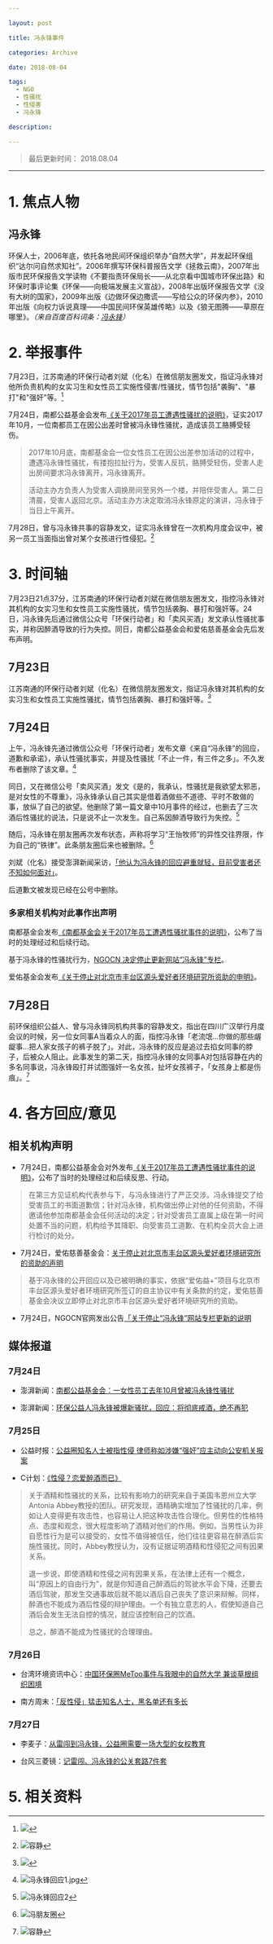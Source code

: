 ```yaml
---

layout: post

title: 冯永锋事件

categories: Archive

date: 2018-08-04

tags:
  - NGO
  - 性骚扰
  - 性侵害
  - 冯永锋

description:

---
```


> 最后更新时间： 2018.08.04

---

# 1. 焦点人物

## 冯永锋

环保人士，2006年底，依托各地民间环保组织举办“自然大学”，并发起环保组织“达尔问自然求知社”。2006年撰写环保科普报告文学《拯救云南》，2007年出版市民环保报告文学读物《不要指责环保局长——从北京看中国城市环保出路》和环保时事评论集《环保——向极端发展主义宣战》，2008年出版环保报告文学《没有大树的国家》，2009年出版《边做环保边撒谎——写给公众的环保内参》，2010年出版《向权力诉说真理——中国民间环保英雄传略》以及《狼无图腾——草原在哪里》。*（来自百度百科词条：[冯永锋](https://baike.baidu.com/item/%E5%86%AF%E6%B0%B8%E9%94%8B)）*

# 2. 举报事件

7月23日，江苏南通的环保行动者刘斌（化名）在微信朋友圈发文，指证冯永锋对他所负责机构的女实习生和女性员工实施性侵害/性骚扰，情节包括"袭胸"、"暴打"和"强奸"等。[^1]

7月24日，南都公益基金会发布[《关于2017年员工遭遇性骚扰的说明》](http://news.ifeng.com/a/20180724/59377863_0.shtml)，证实2017年10月，一位南都员工在因公出差时曾被冯永锋性骚扰，造成该员工胳膊受轻伤。
> 2017年10月底，南都基金会一位女性员工在因公出差参加活动的过程中，遭遇冯永锋性骚扰，有搂抱拉扯行为，受害人反抗，胳膊受轻伤，受害人走出房间要求冯永锋离开，冯永锋离开。
>
> 活动主办方负责人为受害人调换房间至另外一个楼，并陪伴受害人。第二日清晨，受害人返回北京。活动主办方决定取消冯永锋原定的演讲，冯永锋于当日上午离开。

7月28日，曾与冯永锋共事的容静发文，证实冯永锋曾在一次机构月度会议中，被另一员工当面指出曾对某个女孩进行性侵犯。[^2]

# 3. 时间轴

7月23日21点37分，江苏南通的环保行动者刘斌在微信朋友圈发文，指控冯永锋对其机构的女实习生和女性员工实施性骚扰，情节包括袭胸、暴打和强奸等。24日，冯永锋先后通过微信公众号「环保行动者」和「卖风买酒」发文承认性骚扰事实，并称因醉酒导致的行为失控。同日，南都公益基金会和爱佑慈善基金会先后发布声明。

## 7月23日

江苏南通的环保行动者刘斌（化名）在微信朋友圈发文，指证冯永锋对其机构的女实习生和女性员工实施性骚扰，情节包括袭胸、暴打和强奸等。[^1]

## 7月24日

上午，冯永锋先通过微信公众号「环保行动者」发布文章《来自“冯永锋”的回应，道歉和承诺》，承认性骚扰事实，并提及性骚扰「不止一件，有三件之多」。不久发布者删除了该文章。[^3]

同日，又在微信公号「卖风买酒」发文《是的，我承认，性骚扰是我欲望太邪恶，是对女性的不尊重》，冯永锋承认自己其实是借着酒做些不道德、平时不敢做的事，放纵了自己的欲望。他删除了第一篇文章中10月事件的经过，也删去了三次酒后性骚扰的说法，只是说不止一次发生。自己系因醉酒导致行为失控。[^4]

随后，冯永锋在朋友圈再次发布状态，声称将学习“王怡牧师”的异性交往界限，作为自己的“铁律”。此条朋友圈后来也被删除。[^5]

刘斌（化名）接受澎湃新闻采访，[「他认为冯永锋的回应避重就轻，目前受害者还不知如何面对」](http://news.ifeng.com/a/20180724/59378837_0.shtml)。

后道歉文被发现已经在公号中删除。

### 多家相关机构对此事作出声明

南都基金会发布[《南都基金会关于2017年员工遭遇性骚扰事件的说明》](http://news.ifeng.com/a/20180724/59377863_0.shtml)，公布了当时的处理经过和后续行动。

基于冯永锋的性骚扰行为，[NGOCN 决定停止更新网站“冯永锋”专栏](http://www.ngocn.net/news/2018-07-24-654e5f7830f92cb6.html)。

爱佑基金会发布[《关于停止对北京市丰台区源头爱好者环境研究所资助的申明》](http://www.ayfoundation.org/cn/article/34/1829)。



## 7月28日

前环保组织公益人、曾与冯永锋同机构共事的容静发文，指出在四川广汉举行月度会议的时候，另一位女同事A当着众人的面，指控冯永锋「老流氓…你做的那些龌龊事…把人家女孩子的裤子脱了」。对此，冯永锋的反应是追过去掐女同事的脖子，后被众人阻止。此事发生的第二天，指控冯永锋的女同事A对包括容静在内的多名同事说，冯永锋殴打并试图强奸一名女孩，扯坏女孩裤子，「女孩身上都是伤痕」。[^2]

# 4. 各方回应/意见

## 相关机构声明

- 7月24日，南都公益基金会对外发布[《关于2017年员工遭遇性骚扰事件的说明》](https://www.thepaper.cn/newsDetail_forward_2288617)，公布了当时的处理经过和后续反思、行动。

> 在第三方见证机构代表参与下，与冯永锋进行了严正交涉。冯永锋提交了给受害员工的书面道歉信；针对冯永锋，机构做出停止对他的任何资助，不得邀请他参加南都基金会任何活动的决定；针对受害员工直属上级在第一时间处置不当的问题，机构给予其降职、向受害员工道歉、在机构全员大会上进行检讨的处分。

- 7月24日，爱佑慈善基金会：[关于停止对北京市丰台区源头爱好者环境研究所的资助的声明](http://www.ayfoundation.org/cn/article/34/1829)
> 基于冯永锋的公开回应以及已被明确的事实，依据“爱佑益+”项目与北京市丰台区源头爱好者环境研究所签订的自主协议中有关条款的约定，爱佑慈善基金会决议立即停止对北京市丰台区源头爱好者环境研究所的资助。

- 7月24日，NGOCN官网发出公告[「关于停止“冯永锋”网站专栏更新的说明](http://%20http//www.ngocn.net/news/2018-07-24-654e5f7830f92cb6.html)

## 媒体报道

### 7月24日

- 澎湃新闻：[南都公益基金会：一女性员工去年10月曾被冯永锋性骚扰](https://www.thepaper.cn/newsDetail_forward_2288617)

- 澎湃新闻：[环保公益人冯永锋被爆新骚扰，回应：将彻底戒酒，绝不再犯](https://www.thepaper.cn/newsDetail_forward_2288645)

### 7月25日

- 公益时报：[公益圈知名人士被指性侵 律师称如涉嫌“强奸”应主动向公安机关报案](http://k.sina.com.cn/article_1881124713_701faf69027008x0g.html)

- C计划：[《性侵？恋爱醉酒而已》](https://matters.news/forum/?post=170ea72e-9641-4524-bfd6-f1238447303d)
> 关于酒精和性骚扰的关系，比较有影响力的研究来自于美国韦恩州立大学Antonia Abbey教授的团队。研究发现，酒精确实增加了性骚扰的几率，例如让人变得更有攻击性，也容易让人把这种攻击性合理化。但男性的性格特点、态度和观念，很大程度影响了酒精对他们的作用。例如，当男性认为非自愿性行为是可以接受的，女性不值得被信任，他们往往更容易在醉酒后实施性骚扰。同时，Abbey教授认为，没有证据证明酒精和性侵犯之间有因果关系。
>
> 退一步说，即使酒精和性侵之间有因果关系，在法律上还有一个概念，叫“原因上的自由行为”，就是你知道自己醉酒后的驾驶水平会下降，还要去酒后驾驶，那发生交通事故后就不能以酒后自己丧失了意识来辩解。同样，醉酒也不能成为酒后性侵的辩护理由。一个有独立意志的人，假使知道自己酒后会发生无法自控的情况，就应该控制自己的饮酒。
>
> 总之，醉酒不能成为性骚扰的合理理由。

### 7月26日

- 台湾环境资讯中心：[中国环保圈MeToo事件与我眼中的自然大学 兼谈草根组织困境](https://e-info.org.tw/node/213106)

- 南方周末：[「反性侵」猛击知名人士，黑名单还有多长](https://baijiahao.baidu.com/s?id=1607050720968506178&wfr=spider&for=pc)

### 7月27日

- 李麦子：[从雷闯到冯永锋，公益圈需要一场大型的女权教育](https://mp.weixin.qq.com/s?timestamp=1533395334&src=3&ver=1&signature=Db3iTAswmag8z-bti4PRLQF7D8FKdIV*AwTA08BpML8JfOV-Ujx8lokVdLGev-K1BQwvzx0VfF9pVtWxwMTzy1tNOTVhWOJd9Cdn06HgvTCaUA3G4NXGvcoQVHDMHZIMd*pSw3X6CPBN3IISHd*PRt5gdaMygUZKE7A5itcFMDI=)

- 台风三菱镜：[记雷闯、冯永锋的公关套路7件套](https://mp.weixin.qq.com/s?src=11&timestamp=1533395398&ver=1040&signature=xszshKH3vmx5-ITCO9jN4tNk3VfTt-Cww6BhurbYsHraXXC1g9ABzLH3NTGyT5Zv7DOS9iUq5ip-Vu*0QYzY6pNoFPDiQH08sBQXsbC0fBxr45V0fSDWtitGoA7dZCZ2&new=1)

# 5. 相关资料

[^1]:![](https://i.loli.net/2018/08/03/5b6471165c0f6.jpg)

[^2]:![容静](https://i.loli.net/2018/08/03/5b646fee7293e.jpg)

[^3]:![冯永锋回应1.jpg](https://i.loli.net/2018/08/04/5b65879fb53f2.jpg)

[^4]:![冯永锋回应2](https://i.loli.net/2018/08/03/5b6472c3c3c13.jpg)

[^5]:![冯朋友圈](htps://i.loli.net/2018/08/03/5b647337e49bd.png)
